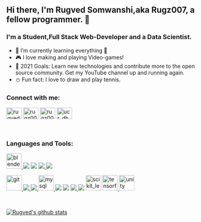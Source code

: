 ## Hi there, I'm Rugved Somwanshi,aka Rugz007, a fellow programmer. 👋
### I'm a Student,Full Stack Web-Developer and a Data Scientist.

- 🌱 I’m currently learning everything 🤣
- :video_game: I love making and playing Video-games! 
- 🥅 2021 Goals: Learn new technologies and contribute more to the open source community. Get my YouTube channel up and running again.
- :snowman: Fun fact: I love to draw and play tennis.

### Connect with me:
<p align="left">
<a href="https://linkedin.com/in/rugved-somwanshi-29078417b" target="blank"><img align="center" src="https://cdn.jsdelivr.net/npm/simple-icons@3.0.1/icons/linkedin.svg" alt="rugved-somwanshi-29078417b" height="30" width="40" /></a>
<a href="https://kaggle.com/rugz007" target="blank"><img align="center" src="https://cdn.jsdelivr.net/npm/simple-icons@3.0.1/icons/kaggle.svg" alt="rugz007" height="30" width="40" /></a>
<a href="https://instagram.com/rugz007" target="blank"><img align="center" src="https://cdn.jsdelivr.net/npm/simple-icons@3.0.1/icons/instagram.svg" alt="rugz007" height="30" width="40" /></a>
<a href="https://www.youtube.com/channel/UCr_Db0azwmODLSEfHdXQvvA" target="blank"><img align="center" src="https://cdn.jsdelivr.net/npm/simple-icons@3.0.1/icons/youtube.svg" alt="ucr_db0azwmodlsefhdxqvva" height="30" width="40" /></a>
</p>
<br />

### Languages and Tools:


<p align="left"> 
<a href="https://www.blender.org/" target="_blank"> <img src="https://download.blender.org/branding/community/blender_community_badge_white.svg" alt="blender" width="40" height="40"/> </a> 
<a href="https://getbootstrap.com" target="_blank"> <img src="https://img.icons8.com/color/48/000000/bootstrap.png"/></a>
<a href="https://www.w3schools.com/cs/" target="_blank"> <img src="https://img.icons8.com/color/48/000000/c-sharp-logo-2.png"/></a> 
<a href="https://www.djangoproject.com/" target="_blank"><img src="https://img.icons8.com/color/48/000000/django.png"/> </a> 
<a href="https://www.docker.com/" target="_blank"><img src="https://img.icons8.com/color/48/000000/docker.png"/> </a> 

<a href="https://git-scm.com/" target="_blank"> <img src="https://www.vectorlogo.zone/logos/git-scm/git-scm-icon.svg" alt="git" width="40" height="40"/> </a> 
<a href="https://www.java.com" target="_blank"> <img src="https://img.icons8.com/color/48/000000/java-coffee-cup-logo.png"/> </a> 
<a href="https://www.linux.org/" target="_blank"> <img src="https://img.icons8.com/color/48/000000/linux.png"/> </a> 
<a href="https://www.mysql.com/" target="_blank"> <img src="https://devicons.github.io/devicon/devicon.git/icons/mysql/mysql-original-wordmark.svg" alt="mysql" width="40" height="40"/> </a> 
<a href="https://www.postgresql.org" target="_blank"> <img src="https://img.icons8.com/color/48/000000/postgreesql.png"/></a> 
<a href="https://www.python.org" target="_blank"><img src="https://img.icons8.com/color/48/000000/python.png"/></a> 
<a href="https://reactjs.org/" target="_blank"> <img src="https://img.icons8.com/color/48/000000/react-native.png"/> </a>
<a href="https://redux.js.org" target="_blank"><img src="https://img.icons8.com/color/48/000000/redux.png"/></a> 
<a href="https://scikit-learn.org/" target="_blank"> <img src="https://upload.wikimedia.org/wikipedia/commons/0/05/Scikit_learn_logo_small.svg" alt="scikit_learn" width="40" height="40"></a> 
<a href="https://www.tensorflow.org" target="_blank"> <img src="https://www.vectorlogo.zone/logos/tensorflow/tensorflow-icon.svg" alt="tensorflow" width="40" height="40"/> </a> 
<a href="https://unity.com/" target="_blank"> <img src="https://www.vectorlogo.zone/logos/unity3d/unity3d-icon.svg" alt="unity" width="40" height="40"/> </a> 
</p>
<br />


[![Rugved's github stats](https://github-readme-stats.rugz007.vercel.app/api?username=rugz007)](https://github.com/anuraghazra/github-readme-stats)


